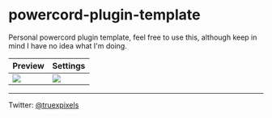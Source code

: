 # powercord-plugin-template

Personal powercord plugin template, feel free to use this, although keep in mind I have no idea what I'm doing.

| Preview                                 | Settings                            |
| --------------------------------------- | ----------------------------------- |
| ![](https://i.plexidev.org/RmG67u3.gif) | ![](https://i.plexidev.org/FmULjPO) |

---

Twitter: [@truexpixels](https://twitter.com/truexpixels)
